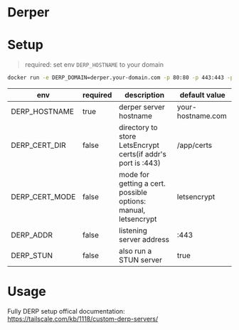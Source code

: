 # Derper

# Setup

> required: set env `DERP_HOSTNAME` to your domain

```bash
docker run -e DERP_DOMAIN=derper.your-domain.com -p 80:80 -p 443:443 -p 3478:3478 fredliang/derper
```

| env           | required | description                                                    | default value     |
| ------------- | -------- | -------------------------------------------------------------- | ----------------- |
| DERP_HOSTNAME | true     | derper server hostname                                         | your-hostname.com |
| DERP_CERT_DIR | false    | directory to store LetsEncrypt certs(if addr's port is :443)   | /app/certs        |
| DERP_CERT_MODE| false    | mode for getting a cert. possible options: manual, letsencrypt | letsencrypt       |
| DERP_ADDR     | false    | listening server address                                       | :443              |
| DERP_STUN     | false    | also run a STUN server                                         | true              |

# Usage

Fully DERP setup offical documentation: https://tailscale.com/kb/1118/custom-derp-servers/
